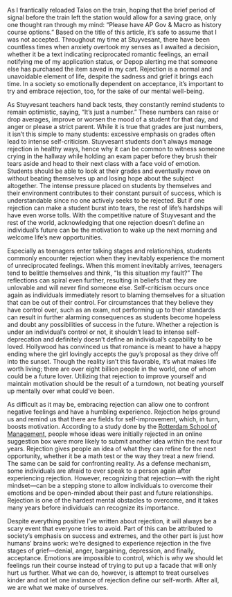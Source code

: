   

As I frantically reloaded Talos on the train, hoping that the brief period of signal before the train left the station would allow for a saving grace, only one thought ran through my mind: “Please have AP Gov & Macro as history course options.” Based on the title of this article, it’s safe to assume that I was not accepted. Throughout my time at Stuyvesant, there have been countless times when anxiety overtook my senses as I awaited a decision, whether it be a text indicating reciprocated romantic feelings, an email notifying me of my application status, or Depop alerting me that someone else has purchased the item saved in my cart. Rejection is a normal and unavoidable element of life, despite the sadness and grief it brings each time. In a society so emotionally dependent on acceptance, it’s important to try and embrace rejection, too, for the sake of our mental well-being.

As Stuyvesant teachers hand back tests, they constantly remind students to remain optimistic, saying, “It’s just a number.” These numbers can raise or drop averages, improve or worsen the mood of a student for that day, and anger or please a strict parent. While it is true that grades are just numbers, it isn’t this simple to many students: excessive emphasis on grades often lead to intense self-criticism. Stuyvesant students don’t always manage rejection in healthy ways, hence why it can be common to witness someone crying in the hallway while holding an exam paper before they brush their tears aside and head to their next class with a face void of emotion. Students should be able to look at their grades and eventually move on without beating themselves up and losing hope about the subject altogether. The intense pressure placed on students by themselves and their environment contributes to their constant pursuit of success, which is understandable since no one actively seeks to be rejected. But if one rejection can make a student burst into tears, the rest of life’s hardships will have even worse tolls. With the competitive nature of Stuyvesant and the rest of the world, acknowledging that one rejection doesn’t define an individual’s future can be the motivation to wake up the next morning and welcome life’s new opportunities. 

Especially as teenagers enter talking stages and relationships, students commonly encounter rejection when they inevitably experience the moment of unreciprocated feelings. When this moment inevitably arrives, teenagers tend to belittle themselves and think, “Is this situation my fault?” The reflections can spiral even further, resulting in beliefs that they are unlovable and will never find someone else. Self-criticism occurs once again as individuals immediately resort to blaming themselves for a situation that can be out of their control. For circumstances that they  believe they have control over, such as an exam, not performing up to their standards can result in further alarming consequences as students become hopeless and doubt any possibilities of success in the future. Whether a rejection is under an individual’s control or not, it shouldn’t lead to intense self-deprecation and definitely doesn’t define an individual’s capability to be loved. Hollywood has convinced us that romance is meant to have a happy ending where the girl lovingly accepts the guy’s proposal as they drive off into the sunset. Though the reality isn’t this favorable, it’s what makes life worth living; there are over eight billion people in the world, one of whom could be a future lover. Utilizing that rejection to improve yourself and maintain motivation should be the result of a turndown, not beating yourself up mentally over what could’ve been.

As difficult as it may be, embracing rejection can allow one to confront negative feelings and have a humbling experience. Rejection helps ground us and remind us that there are fields for self-improvement, which, in turn, boosts motivation. According to a study done by the [Rotterdam School of Management](https://discovery.rsm.nl/articles/111-rejection-motivates-to-come-back-for-more/), people whose ideas were initially rejected in an online suggestion box were more likely to submit another idea within the next four years. Rejection gives people an idea of what they can refine for the next opportunity, whether it be a math test or the way they treat a new friend. The same can be said for confronting reality. As a defense mechanism, some individuals are afraid to ever speak to a person again after experiencing rejection. However, recognizing that rejection—with the right mindset—can be a stepping stone to allow individuals to overcome their emotions and be open-minded about their past and future relationships. Rejection is one of the hardest mental obstacles to overcome, and it takes many years before individuals can recognize its importance. 

Despite everything positive I’ve written about rejection,  it will always be a scary event that everyone tries to avoid. Part of this can be attributed to society’s emphasis on success and extremes, and the other part is just how humans’ brains work: we’re designed to experience rejection in the five stages of grief—denial, anger, bargaining, depression, and finally, acceptance. Emotions are impossible to control, which is why we should let feelings run their course instead of trying to put up a facade that will only hurt us further. What we can do, however, is attempt to treat ourselves kinder and not let one instance of rejection define our self-worth. After all, we are what we make of ourselves.
